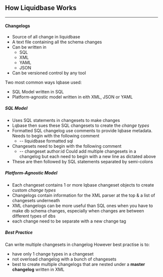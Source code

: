 ## How Liquidbase Works
----------
#### Changelogs
- Source of all change in liquidbase
- A text file containing all the schema changes
- Can be written in
    - SQL
    - XML
    - YAML
    - JSON
- Can be versioned control by any tool

Two most common ways lqbase used:
- SQL Model written in SQL
- Platform-agnostic model written in eith XML, JSON or YAML

##### SQL Model
- Uses SQL statements in changesets to make changes
- Lqbase then sues these SQL changesets to create the *change types*
- Formatted SQL changelog use comments to provide lqbase metadata. Needs to begin with the following comment 
    - -- liquidbase formatted sql
- Changesets need to begin with the following comment
    - -- changeset author:id
    Could add multiple changesets in a changelog but each need to begin with a new line as dictated above
- These are then followed by SQL statements separated by semi-colons

##### Platform-Agnostic Model
- Each changeset contains 1 or more lqbase changeset objects to create custom *change types*
- Changelogs contain information for the XML parser at the top & a list of changesets underneath
- XML changelogs can be more useful than SQL ones when you have to make db schema changes, especially when changes are between different types of dbs 
- each change need to be separate with a new change tag

##### Best Practice
Can write multiple changesets in changelog
However best practise is to:
- have only 1 change types in a changeset
- not overload changelog with a bunch of changesets
- best to create multiple changelogs that are nested under a **master changelog** written in XML


